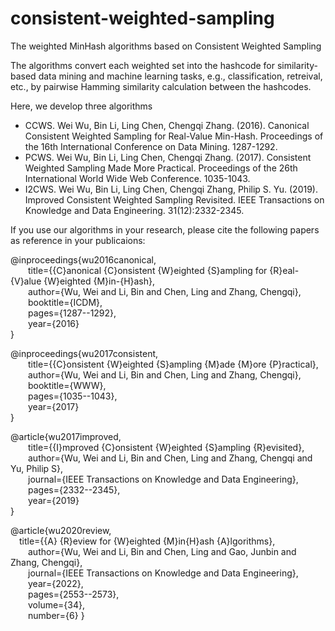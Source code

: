 # consistent-weighted-sampling
The weighted MinHash algorithms based on Consistent Weighted Sampling

The algorithms convert each weighted set into the hashcode for similarity-based data mining and machine learning tasks, e.g., classification, retreival, etc., by pairwise Hamming similarity calculation between the hashcodes.

Here, we develop three algorithms 

- CCWS. Wei Wu, Bin Li, Ling Chen, Chengqi Zhang. (2016). Canonical Consistent Weighted Sampling for Real-Value Min-Hash. Proceedings of the 16th International Conference on Data Mining. 1287-1292.
- PCWS. Wei Wu, Bin Li, Ling Chen, Chengqi Zhang. (2017). Consistent Weighted Sampling Made More Practical. Proceedings of the 26th International World Wide Web Conference. 1035-1043.
- I2CWS. Wei Wu, Bin Li, Ling Chen, Chengqi Zhang, Philip S. Yu. (2019). Improved Consistent Weighted Sampling Revisited. IEEE Transactions on Knowledge and Data Engineering. 31(12):2332-2345.

If you use our algorithms in your research, please cite the following papers as reference in your publicaions:

@inproceedings{wu2016canonical,  
&emsp;&emsp;title={{C}anonical {C}onsistent {W}eighted {S}ampling for {R}eal-{V}alue {W}eighted {M}in-{H}ash},  
&emsp;&emsp;author={Wu, Wei and Li, Bin and Chen, Ling and Zhang, Chengqi},  
&emsp;&emsp;booktitle={ICDM},  
&emsp;&emsp;pages={1287--1292},  
&emsp;&emsp;year={2016}  
}  

@inproceedings{wu2017consistent,  
&emsp;&emsp;title={{C}onsistent {W}eighted {S}ampling {M}ade {M}ore {P}ractical},  
&emsp;&emsp;author={Wu, Wei and Li, Bin and Chen, Ling and Zhang, Chengqi},  
&emsp;&emsp;booktitle={WWW},  
&emsp;&emsp;pages={1035--1043},  
&emsp;&emsp;year={2017}  
}  

@article{wu2017improved,  
&emsp;&emsp;title={{I}mproved {C}onsistent {W}eighted {S}ampling {R}evisited},  
&emsp;&emsp;author={Wu, Wei and Li, Bin and Chen, Ling and Zhang, Chengqi and Yu, Philip S},  
&emsp;&emsp;journal={IEEE Transactions on Knowledge and Data Engineering},  
&emsp;&emsp;pages={2332--2345},  
&emsp;&emsp;year={2019}  
}  

@article{wu2020review,  
&emsp;title={{A} {R}eview for {W}eighted {M}in{H}ash {A}lgorithms},  
&emsp;&emsp;author={Wu, Wei and Li, Bin and Chen, Ling and Gao, Junbin and Zhang, Chengqi},  
&emsp;&emsp;journal={IEEE Transactions on Knowledge and Data Engineering},  
&emsp;&emsp;year={2022},  
&emsp;&emsp;pages={2553--2573},  
&emsp;&emsp;volume={34},  
&emsp;&emsp;number={6}
}
